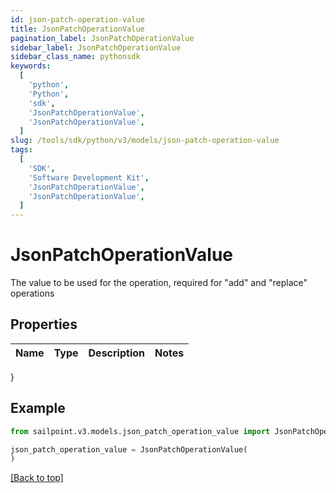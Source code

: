 ```yaml
---
id: json-patch-operation-value
title: JsonPatchOperationValue
pagination_label: JsonPatchOperationValue
sidebar_label: JsonPatchOperationValue
sidebar_class_name: pythonsdk
keywords:
  [
    'python',
    'Python',
    'sdk',
    'JsonPatchOperationValue',
    'JsonPatchOperationValue',
  ]
slug: /tools/sdk/python/v3/models/json-patch-operation-value
tags:
  [
    'SDK',
    'Software Development Kit',
    'JsonPatchOperationValue',
    'JsonPatchOperationValue',
  ]
---
```


# JsonPatchOperationValue

The value to be used for the operation, required for \"add\" and \"replace\" operations

## Properties

| Name | Type | Description | Notes |
| ---- | ---- | ----------- | ----- |

}

## Example

```python
from sailpoint.v3.models.json_patch_operation_value import JsonPatchOperationValue

json_patch_operation_value = JsonPatchOperationValue(
)

```

[[Back to top]](#)
